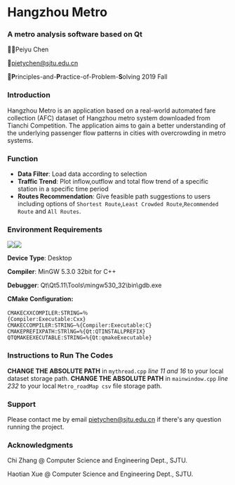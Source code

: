 # Hangzhou Metro

### A metro analysis software based on Qt

:man_office_worker:Peiyu Chen

:email:pietychen@sjtu.edu.cn

:book:**P**rinciples-and-**P**ractice-of-Problem-**S**olving 2019 Fall

### Introduction

Hangzhou Metro is an application based on a real-world automated fare collection (AFC) dataset of Hangzhou metro system downloaded from Tianchi Competition. The application aims to gain a better understanding of the underlying passenger flow patterns in cities with overcrowding in metro systems.

### Function

* **Data Filter**: Load data according to selection
* **Traffic Trend**: Plot inflow,outflow and total flow trend of a specific station in a specific time period
* **Routes Recommendation**: Give feasible path suggestions to users  including options of `Shortest Route`,`Least Crowded Route`,`Recommended Route` and `All Routes`.

### Environment Requirements

![](https://img.shields.io/badge/C%2B%2B-11-green)![](https://img.shields.io/badge/Qt-5.9.0-yellowgreen)

**Device Type**: Desktop

**Compiler**: MinGW 5.3.0 32bit for C++

**Debugger**: Qt\Qt5.11\Tools\mingw530_32\bin\gdb.exe

**CMake Configuration:**

```
CMAKECXXCOMPILER:STRING=％
{Compiler:Executable:Cxx}
CMAKECCOMPILER:STRING—%{Compiler:Executable:C}
CMAKEPREFIXPATH:STRlNG=%{Qt:QTINSTALLPREFIX}
QTQMAKEEXECUTABLE:STRING=%{Qt:qmakeExecutable}
```

### Instructions to Run The Codes

**CHANGE THE ABSOLUTE PATH** in `mythread.cpp` *line 11 and 16* to your local dataset storage path.
**CHANGE THE ABSOLUTE PATH** in `mainwindow.cpp` *line 232* to your local `Metro_roadMap csv` file storage path.

### Support

Please contact me by email pietychen@sjtu.edu.cn if there's any question running the project.

### Acknowledgments

Chi Zhang @ Computer Science and Engineering Dept., SJTU.

Haotian Xue @ Computer Science and Engineering Dept., SJTU.
